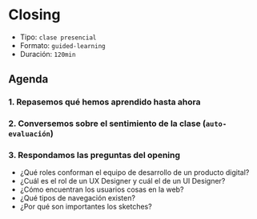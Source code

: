# Closing

- Tipo: `clase presencial`
- Formato: `guided-learning`
- Duración: `120min`

## Agenda

### 1. Repasemos qué hemos aprendido hasta ahora

### 2. Conversemos sobre el sentimiento de la clase (`auto-evaluación`)

### 3. Respondamos las preguntas del opening

- ¿Qué roles conforman el equipo de desarrollo de un producto digital?
- ¿Cuál es el rol de un UX Designer y cuál el de un UI Designer?
- ¿Cómo encuentran los usuarios cosas en la web?
- ¿Qué tipos de navegación existen?
- ¿Por qué son importantes los sketches?

